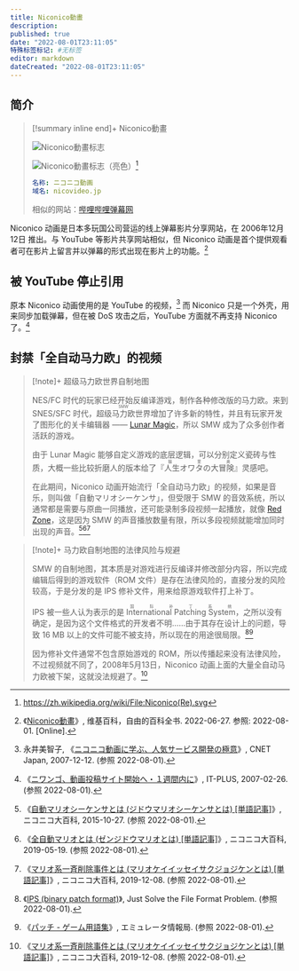 ```yaml
---
title: Niconico動畫
description:
published: true
date: "2022-08-01T23:11:05"
特殊标签标记: #无标签
editor: markdown
dateCreated: "2022-08-01T23:11:05"
---
```


## 简介

> [!summary inline end]+ Niconico動畫
>
> ![Niconico動畫标志](https://s3.tebi.io/ggame/website/Niconico/Niconico%28Re%29_2.svg#only-light)
>
> ![Niconico動畫标志（亮色）](https://s3.tebi.io/ggame/website/Niconico/Niconico(Re)_2_b.svg#only-dark)[^logo]
>
> ```YAML
> 名称: ニコニコ動画
> 域名: nicovideo.jp
> ```
>
> 相似的网站：[哔哩哔哩弹幕网](/website/哔哩哔哩弹幕网.md)

[^logo]: <https://zh.wikipedia.org/wiki/File:Niconico(Re).svg>

Niconico 动画是日本多玩国公司营运的线上弹幕影片分享网站，在 2006年12月12日 推出。与 YouTube 等影片共享网站相似，但 Niconico 动画是首个提供观看者可在影片上留言并以弹幕的形式出现在影片上的功能。[^wiki_nico] 

[^wiki_nico]: 《[Niconico動畫](https://web.archive.org/web/20220709150319/https://zh.wikipedia.org/wiki/Niconico動畫)》, 维基百科，自由的百科全书. 2022-06-27. 参照: 2022-08-01. [Online].

## 被 YouTube 停止引用

原本 Niconico 动画使用的是 YouTube 的视频，[^20363081] 而 Niconico 只是一个外壳，用来同步加载弹幕，但在被 DoS 攻击之后，YouTube 方面就不再支持 Niconico 了。[^MMITba]

[^20363081]: 永井美智子, 《[ニコニコ動画に学ぶ、人気サービス開発の極意](https://web.archive.org/web/20210517204245/https://japan.cnet.com/article/20363081/)》, CNET Japan, 2007-12-12. (参照 2022-08-01).

[^MMITba]: 《[ニワンゴ、動画投稿サイト開始へ・１週間内に](https://web.archive.org/web/20070228094429/http://it.nikkei.co.jp/internet/news/index.aspx?n=MMITba003026022007)》, IT-PLUS, 2007-02-26. (参照 2022-08-01).

## 封禁「全自动马力欧」的视频

> [!note]+ 超级马力欧世界自制地图
>
> NES/FC 时代的玩家已经开始反编译游戏，制作各种修改版的马力欧。来到 SNES/SFC 时代，<ruby>超级马力欧世界<rp>(</rp><rt>SMW</rt><rp>)</rp></ruby>增加了许多新的特性，并且有玩家开发了图形化的关卡编辑器 —— [Lunar Magic](https://fusoya.eludevisibility.org/lm/)，所以 SMW 成为了众多创作者活跃的游戏。
>
> 由于 Lunar Magic 能够自定义游戏的底层逻辑，可以分别定义瓷砖与性质，大概一些比较折磨人的版本给了『<ruby>人生オワタの大冒険<rp>(</rp><rt>猫里奥</rt><rp>)</rp></ruby>』灵感吧。
>
> 在此期间，Niconico 动画开始流行「全自动马力欧」的视频，如果是音乐，则叫做「自動マリオシーケンサ」，但受限于 SMW 的音效系统，所以通常都是需要与原曲一同播放，还可能录制多段视频一起播放，就像 [Red Zone](https://www.youtube.com/watch?v=9J89q3Lfm7M)，这是因为 SMW 的声音播放数量有限，所以多段视频就能增加同时出现的声音。[^01][^02][^03]

[^01]: 《[自動マリオシーケンサとは (ジドウマリオシーケンサとは) [単語記事]](https://dic.nicovideo.jp/id/190315)》, ニコニコ大百科, 2015-10-27. (参照 2022-08-01).
[^02]: 《[全自動マリオとは (ゼンジドウマリオとは) [単語記事]](https://dic.nicovideo.jp/id/165906)》, ニコニコ大百科, 2019-05-19. (参照 2022-08-01).

> [!note]+ 马力欧自制地图的法律风险与规避
>
> SMW 的自制地图，其本质是对游戏进行反编译并修改部分内容，所以完成编辑后得到的游戏软件（ROM 文件）是存在法律风险的，直接分发的风险较高，于是分发的是 IPS 修补文件，用来给原游戏软件打上补丁。
>
> IPS 被一些人认为表示的是 <ruby>International Patching System<rp>(</rp><rt>国际补丁系统</rt><rp>)</rp></ruby>，之所以没有确定，是因为这个文件格式的开发者不明……由于其存在设计上的问题，导致 16 MB 以上的文件可能不被支持，所以现在的用途很局限。[^archiveteam][^term_patch]
>
> 因为修补文件通常不包含原始游戏的 ROM，所以传播起来没有法律风险，不过视频就不同了，2008年5月13日，Niconico 动画上面的大量全自动马力欧被下架，这就没法规避了。[^03]

[^archiveteam]: 《[IPS (binary patch format)](https://web.archive.org/web/20190212100905/http://fileformats.archiveteam.org/wiki/IPS_(binary_patch_format))》, Just Solve the File Format Problem. (参照 2022-08-01).

[^term_patch]: 《[パッチ - ゲーム用語集](https://web.archive.org/web/20210302110839/http://emu.web-g-p.com/info/term/term_patch.html)》, エミュレータ情報局. (参照 2022-08-01).

[^03]: 《[マリオ系一斉削除事件とは (マリオケイイッセイサクジョジケンとは) [単語記事]](https://dic.nicovideo.jp/id/3880095)》, ニコニコ大百科, 2019-12-08. (参照 2022-08-01).
